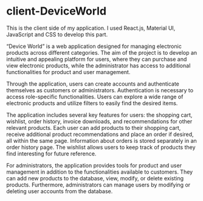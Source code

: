# client-DeviceWorld
This is the client side of my application. I used React.js, Material UI, JavaScript and CSS to develop this part.

“Device World” is a web application designed for managing electronic products across different categories. The aim of the project is to develop an intuitive and appealing platform for users, where they can purchase and view electronic products, while the administrator has access to additional functionalities for product and user management.

Through the application, users can create accounts and authenticate themselves as customers or administrators. Authentication is necessary to access role-specific functionalities. Users can explore a wide range of electronic products and utilize filters to easily find the desired items.

The application includes several key features for users: the shopping cart, wishlist, order history, invoice downloads, and recommendations for other relevant products. Each user can add products to their shopping cart, receive additional product recommendations and place an order if desired, all within the same page. Information about orders is stored separately in an order history page. The wishlist allows users to keep track of products they find interesting for future reference.

For administrators, the application provides tools for product and user management in addition to the functionalities available to customers. They can add new products to the database, view, modify, or delete existing products. Furthermore, administrators can manage users by modifying or deleting user accounts from the database.
